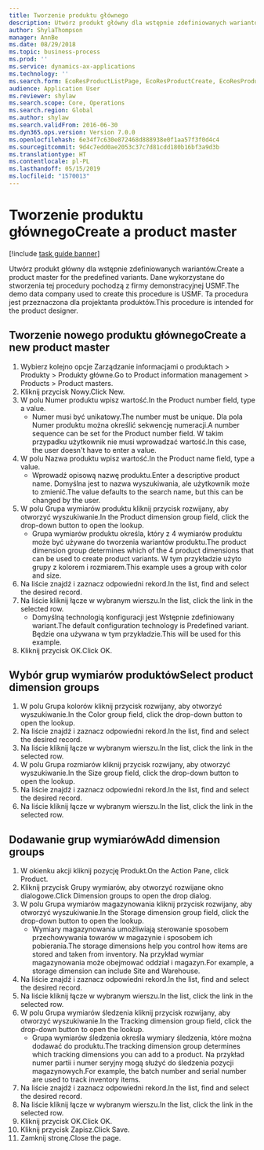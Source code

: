 ```yaml
---
title: Tworzenie produktu głównego
description: Utwórz produkt główny dla wstępnie zdefiniowanych wariantów.
author: ShylaThompson
manager: AnnBe
ms.date: 08/29/2018
ms.topic: business-process
ms.prod: ''
ms.service: dynamics-ax-applications
ms.technology: ''
ms.search.form: EcoResProductListPage, EcoResProductCreate, EcoResProductDetails, EcoResProductInventoryDimensionGroups
audience: Application User
ms.reviewer: shylaw
ms.search.scope: Core, Operations
ms.search.region: Global
ms.author: shylaw
ms.search.validFrom: 2016-06-30
ms.dyn365.ops.version: Version 7.0.0
ms.openlocfilehash: 6e34f7c630e872468d888938e0f1aa57f3f0d4c4
ms.sourcegitcommit: 9d4c7edd0ae2053c37c7d81cdd180b16bf3a9d3b
ms.translationtype: HT
ms.contentlocale: pl-PL
ms.lasthandoff: 05/15/2019
ms.locfileid: "1570013"
---
```

# <a name="create-a-product-master"></a><span data-ttu-id="66eac-103">Tworzenie produktu głównego</span><span class="sxs-lookup"><span data-stu-id="66eac-103">Create a product master</span></span>

[!include [task guide banner](../../includes/task-guide-banner.md)]

<span data-ttu-id="66eac-104">Utwórz produkt główny dla wstępnie zdefiniowanych wariantów.</span><span class="sxs-lookup"><span data-stu-id="66eac-104">Create a product master for the predefined variants.</span></span> <span data-ttu-id="66eac-105">Dane wykorzystane do stworzenia tej procedury pochodzą z firmy demonstracyjnej USMF.</span><span class="sxs-lookup"><span data-stu-id="66eac-105">The demo data company used to create this procedure is USMF.</span></span> <span data-ttu-id="66eac-106">Ta procedura jest przeznaczona dla projektanta produktów.</span><span class="sxs-lookup"><span data-stu-id="66eac-106">This procedure is intended for the product designer.</span></span>


## <a name="create-a-new-product-master"></a><span data-ttu-id="66eac-107">Tworzenie nowego produktu głównego</span><span class="sxs-lookup"><span data-stu-id="66eac-107">Create a new product master</span></span>
1. <span data-ttu-id="66eac-108">Wybierz kolejno opcje Zarządzanie informacjami o produktach > Produkty > Produkty główne.</span><span class="sxs-lookup"><span data-stu-id="66eac-108">Go to Product information management > Products > Product masters.</span></span>
2. <span data-ttu-id="66eac-109">Kliknij przycisk Nowy.</span><span class="sxs-lookup"><span data-stu-id="66eac-109">Click New.</span></span>
3. <span data-ttu-id="66eac-110">W polu Numer produktu wpisz wartość.</span><span class="sxs-lookup"><span data-stu-id="66eac-110">In the Product number field, type a value.</span></span>
    * <span data-ttu-id="66eac-111">Numer musi być unikatowy.</span><span class="sxs-lookup"><span data-stu-id="66eac-111">The number must be unique.</span></span> <span data-ttu-id="66eac-112">Dla pola Numer produktu można określić sekwencję numeracji.</span><span class="sxs-lookup"><span data-stu-id="66eac-112">A number sequence can be set for the Product number field.</span></span> <span data-ttu-id="66eac-113">W takim przypadku użytkownik nie musi wprowadzać wartość.</span><span class="sxs-lookup"><span data-stu-id="66eac-113">In this case, the user doesn't have to enter a value.</span></span>  
4. <span data-ttu-id="66eac-114">W polu Nazwa produktu wpisz wartość.</span><span class="sxs-lookup"><span data-stu-id="66eac-114">In the Product name field, type a value.</span></span>
    * <span data-ttu-id="66eac-115">Wprowadź opisową nazwę produktu.</span><span class="sxs-lookup"><span data-stu-id="66eac-115">Enter a descriptive product name.</span></span> <span data-ttu-id="66eac-116">Domyślna jest to nazwa wyszukiwania, ale użytkownik może to zmienić.</span><span class="sxs-lookup"><span data-stu-id="66eac-116">The value defaults to the search name, but this can be changed by the user.</span></span>  
5. <span data-ttu-id="66eac-117">W polu Grupa wymiarów produktu kliknij przycisk rozwijany, aby otworzyć wyszukiwanie.</span><span class="sxs-lookup"><span data-stu-id="66eac-117">In the Product dimension group field, click the drop-down button to open the lookup.</span></span>
    * <span data-ttu-id="66eac-118">Grupa wymiarów produktu określa, który z 4 wymiarów produktu może być używane do tworzenia wariantów produktu.</span><span class="sxs-lookup"><span data-stu-id="66eac-118">The product dimension group determines which of the 4 product dimensions that can be used to create product variants.</span></span> <span data-ttu-id="66eac-119">W tym przykładzie użyto grupy z kolorem i rozmiarem.</span><span class="sxs-lookup"><span data-stu-id="66eac-119">This example uses a group with color and size.</span></span>  
6. <span data-ttu-id="66eac-120">Na liście znajdź i zaznacz odpowiedni rekord.</span><span class="sxs-lookup"><span data-stu-id="66eac-120">In the list, find and select the desired record.</span></span>
7. <span data-ttu-id="66eac-121">Na liście kliknij łącze w wybranym wierszu.</span><span class="sxs-lookup"><span data-stu-id="66eac-121">In the list, click the link in the selected row.</span></span>
    * <span data-ttu-id="66eac-122">Domyślną technologią konfiguracji jest Wstępnie zdefiniowany wariant.</span><span class="sxs-lookup"><span data-stu-id="66eac-122">The default configuration technology is Predefined variant.</span></span> <span data-ttu-id="66eac-123">Będzie ona używana w tym przykładzie.</span><span class="sxs-lookup"><span data-stu-id="66eac-123">This will be used for this example.</span></span>  
8. <span data-ttu-id="66eac-124">Kliknij przycisk OK.</span><span class="sxs-lookup"><span data-stu-id="66eac-124">Click OK.</span></span>

## <a name="select-product-dimension-groups"></a><span data-ttu-id="66eac-125">Wybór grup wymiarów produktów</span><span class="sxs-lookup"><span data-stu-id="66eac-125">Select product dimension groups</span></span>
1. <span data-ttu-id="66eac-126">W polu Grupa kolorów kliknij przycisk rozwijany, aby otworzyć wyszukiwanie.</span><span class="sxs-lookup"><span data-stu-id="66eac-126">In the Color group field, click the drop-down button to open the lookup.</span></span>
2. <span data-ttu-id="66eac-127">Na liście znajdź i zaznacz odpowiedni rekord.</span><span class="sxs-lookup"><span data-stu-id="66eac-127">In the list, find and select the desired record.</span></span>
3. <span data-ttu-id="66eac-128">Na liście kliknij łącze w wybranym wierszu.</span><span class="sxs-lookup"><span data-stu-id="66eac-128">In the list, click the link in the selected row.</span></span>
4. <span data-ttu-id="66eac-129">W polu Grupa rozmiarów kliknij przycisk rozwijany, aby otworzyć wyszukiwanie.</span><span class="sxs-lookup"><span data-stu-id="66eac-129">In the Size group field, click the drop-down button to open the lookup.</span></span>
5. <span data-ttu-id="66eac-130">Na liście znajdź i zaznacz odpowiedni rekord.</span><span class="sxs-lookup"><span data-stu-id="66eac-130">In the list, find and select the desired record.</span></span>
6. <span data-ttu-id="66eac-131">Na liście kliknij łącze w wybranym wierszu.</span><span class="sxs-lookup"><span data-stu-id="66eac-131">In the list, click the link in the selected row.</span></span>

## <a name="add-dimension-groups"></a><span data-ttu-id="66eac-132">Dodawanie grup wymiarów</span><span class="sxs-lookup"><span data-stu-id="66eac-132">Add dimension groups</span></span>
1. <span data-ttu-id="66eac-133">W okienku akcji kliknij pozycję Produkt.</span><span class="sxs-lookup"><span data-stu-id="66eac-133">On the Action Pane, click Product.</span></span>
2. <span data-ttu-id="66eac-134">Kliknij przycisk Grupy wymiarów, aby otworzyć rozwijane okno dialogowe.</span><span class="sxs-lookup"><span data-stu-id="66eac-134">Click Dimension groups to open the drop dialog.</span></span>
3. <span data-ttu-id="66eac-135">W polu Grupa wymiarów magazynowania kliknij przycisk rozwijany, aby otworzyć wyszukiwanie.</span><span class="sxs-lookup"><span data-stu-id="66eac-135">In the Storage dimension group field, click the drop-down button to open the lookup.</span></span>
    * <span data-ttu-id="66eac-136">Wymiary magazynowania umożliwiają sterowanie sposobem przechowywania towarów w magazynie i sposobem ich pobierania.</span><span class="sxs-lookup"><span data-stu-id="66eac-136">The storage dimensions help you control how items are stored and taken from inventory.</span></span> <span data-ttu-id="66eac-137">Na przykład wymiar magazynowania może obejmować oddział i magazyn.</span><span class="sxs-lookup"><span data-stu-id="66eac-137">For example, a storage dimension can include Site and Warehouse.</span></span>  
4. <span data-ttu-id="66eac-138">Na liście znajdź i zaznacz odpowiedni rekord.</span><span class="sxs-lookup"><span data-stu-id="66eac-138">In the list, find and select the desired record.</span></span>
5. <span data-ttu-id="66eac-139">Na liście kliknij łącze w wybranym wierszu.</span><span class="sxs-lookup"><span data-stu-id="66eac-139">In the list, click the link in the selected row.</span></span>
6. <span data-ttu-id="66eac-140">W polu Grupa wymiarów śledzenia kliknij przycisk rozwijany, aby otworzyć wyszukiwanie.</span><span class="sxs-lookup"><span data-stu-id="66eac-140">In the Tracking dimension group field, click the drop-down button to open the lookup.</span></span>
    * <span data-ttu-id="66eac-141">Grupa wymiarów śledzenia określa wymiary śledzenia, które można dodawać do produktu.</span><span class="sxs-lookup"><span data-stu-id="66eac-141">The tracking dimension group determines which tracking dimensions you can add to a product.</span></span> <span data-ttu-id="66eac-142">Na przykład numer partii i numer seryjny mogą służyć do śledzenia pozycji magazynowych.</span><span class="sxs-lookup"><span data-stu-id="66eac-142">For example, the batch number and serial number are used to track inventory items.</span></span>  
7. <span data-ttu-id="66eac-143">Na liście znajdź i zaznacz odpowiedni rekord.</span><span class="sxs-lookup"><span data-stu-id="66eac-143">In the list, find and select the desired record.</span></span>
8. <span data-ttu-id="66eac-144">Na liście kliknij łącze w wybranym wierszu.</span><span class="sxs-lookup"><span data-stu-id="66eac-144">In the list, click the link in the selected row.</span></span>
9. <span data-ttu-id="66eac-145">Kliknij przycisk OK.</span><span class="sxs-lookup"><span data-stu-id="66eac-145">Click OK.</span></span>
10. <span data-ttu-id="66eac-146">Kliknij przycisk Zapisz.</span><span class="sxs-lookup"><span data-stu-id="66eac-146">Click Save.</span></span>
11. <span data-ttu-id="66eac-147">Zamknij stronę.</span><span class="sxs-lookup"><span data-stu-id="66eac-147">Close the page.</span></span>

